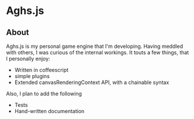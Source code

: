 # Aghs.js

## About

Aghs.js is my personal game engine that I'm developing. Having meddled with others, I was curious of the internal workings.
It touts a few things, that I personally enjoy:

- Written in coffeescript
- simple plugins
- Extended canvasRenderingContext API, with a chainable syntax

Also, I plan to add the following

- Tests
- Hand-written documentation

<!--

To be added:

## Example Usage
## Getting Started
## Next Steps
## Documentation

-->

